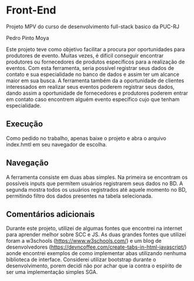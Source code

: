 # Front-End

Projeto MPV do curso de desenvolvimento full-stack basico da PUC-RJ

Pedro Pinto Moya

Este projeto teve como objetivo facilitar a procura por oportunidades para produtores de evento. Muitas vezes, é difícil conseguir encontrar produtores ou fornecedores de produtos específicos para a realização de eventos. Com esta ferramenta, seria possível registrar seus dados de contato e sua especialidade no banco de dados e assim ter um alcance maior em sua busca.
A ferramenta também da a oportunidade de clientes interessados em realizar seus eventos poderem registrar seus dados, dando assim a oportunidade de fornecedores e produtores poderem entrar em contato caso encontrem alguém evento específico cujo que tenham especialidade.

## Execução

Como pedido no trabalho, apenas baixe o projeto e abra o arquivo index.hmtl em seu navegador de escolha.

## Navegação

A ferramenta consiste em duas abas simples. Na primeira se encontram os possíveis inputs que permitem usuários registrarem seus dados no BD. A segunda mostra todos os usuários registrados até aquele momento no BD, permitindo filtro dos dados presentes na tabela selecionada.

## Comentários adicionais

Durante este projeto, utilizei de algumas fontes que encontrei na internet para aprender melhor sobre SCC e JS. As duas grandes fontes que utilizei foram a w3schools (https://www.w3schools.com/) e um blog de desenvolvedores (https://devncoffee.com/create-tabs-in-html-javascript/) aonde encontrei exemplos de como implementar abas utilizando nenhuma biblioteca de interface. Considerei utilizar bootstrap durante o desenvolvimento, porem decidi não por achar que ia contra o espírito de ser uma implementação simples SGA.